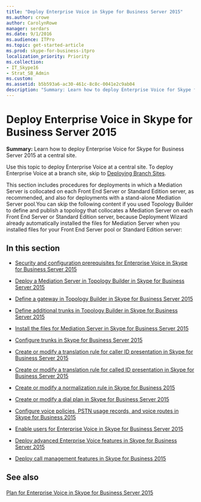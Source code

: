 ```yaml
---
title: "Deploy Enterprise Voice in Skype for Business Server 2015"
ms.author: crowe
author: CarolynRowe
manager: serdars
ms.date: 9/1/2016
ms.audience: ITPro
ms.topic: get-started-article
ms.prod: skype-for-business-itpro
localization_priority: Priority
ms.collection: 
- IT_Skype16
- Strat_SB_Admin
ms.custom: 
ms.assetid: b5b593a6-ac30-461c-8c8c-0041e2c9ab04
description: "Summary: Learn how to deploy Enterprise Voice for Skype for Business Server 2015 at a central site."
---
```


# Deploy Enterprise Voice in Skype for Business Server 2015
 
**Summary:** Learn how to deploy Enterprise Voice for Skype for Business Server 2015 at a central site.
  
Use this topic to deploy Enterprise Voice at a central site. To deploy Enterprise Voice at a branch site, skip to [Deploying Branch Sites](http://technet.microsoft.com/library/1475dee0-66ae-4ee5-b6f1-7409b4bbff45.aspx).
  
This section includes procedures for deployments in which a Mediation Server is collocated on each Front End Server or Standard Edition server, as recommended, and also for deployments with a stand-alone Mediation Server pool.You can skip the following content if you used Topology Builder to define and publish a topology that collocates a Mediation Server on each Front End Server or Standard Edition server, because Deployment Wizard already automatically installed the files for Mediation Server when you installed files for your Front End Server pool or Standard Edition server:
## In this section

- [Security and configuration prerequisites for Enterprise Voice in Skype for Business Server 2015](enterprise-voice-security.md)
    
- [Deploy a Mediation Server in Topology Builder in Skype for Business Server 2015](deploy-a-mediation-server.md)
    
- [Define a gateway in Topology Builder in Skype for Business Server 2015](define-a-gateway.md)
    
- [Define additional trunks in Topology Builder in Skype for Business Server 2015](define-additional-trunks.md)
    
- [Install the files for Mediation Server in Skype for Business Server 2015](install-mediation-server.md)
    
- [Configure trunks in Skype for Business Server 2015](configure-trunks.md)
    
- [Create or modify a translation rule for caller ID presentation in Skype for Business Server 2015](caller-id-presentation-rules.md)
    
- [Create or modify a translation rule for called ID presentation in Skype for Business Server 2015](called-id-presentation-rules.md)
    
- [Create or modify a normalization rule in Skype for Business 2015](normalization-rules.md)
    
- [Create or modify a dial plan in Skype for Business Server 2015](dial-plans.md)
    
- [Configure voice policies, PSTN usage records, and voice routes in Skype for Business 2015](voice-and-pstn.md)
    
- [Enable users for Enterprise Voice in Skype for Business Server 2015](enable-users-for-enterprise-voice.md)
    
- [Deploy advanced Enterprise Voice features in Skype for Business Server 2015](deploy-advanced-enterprise-voice-features.md)
    
- [Deploy call management features in Skype for Business 2015](deploy-call-management-features.md)
    
## See also

#### 

[Plan for Enterprise Voice in Skype for Business Server 2015](../../plan-your-deployment/enterprise-voice-solution/enterprise-voice.md)

